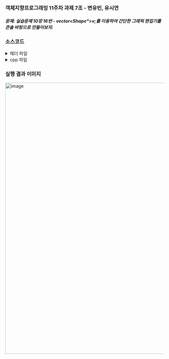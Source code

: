 ### 객체지향프로그래밍 11주차 과제 7조 - 변유빈, 유시연 

##### 문제: 실습문제 10장 16번 - vector<Shape*>v;를 이용하여 간단한 그래픽 편집기를 콘솔 바탕으로 만들어보자.
### 소스코드
<details>
<summary>헤더 파일</summary>

<div markdown="1">

```c++
//Circle.h
class Circle : public Shape {
protected:
    virtual void draw();
};
```

```c++
//Rect.h
class Rect : public Shape {
protected:
    virtual void draw();
};
```

```c++
//Line.h
class Line : public Shape {
protected:
    virtual void draw();
};
```

```c++
//Shape.h
#ifndef SHAPE_H
#define SHAPE_H
class Shape {
protected:
    virtual void draw() = 0;
public:
    void paint();
};
#endif
```

</div>
</details>


<details>
<summary>cpp 파일</summary>

<div markdown="1">

``` c++
//Circle.cpp
#include <iostream>
using namespace std;
#include "Shape.h"
#include "Circle.h"
void Circle::draw() {
    cout << "Circle" << endl;
}
```

``` c++
//Rect.cpp
#include <iostream>
using namespace std;
#include "Shape.h"
#include "Rect.h"
void Rect::draw() {
    cout << "Rectangle" << endl;
}
```

``` c++
//Line.cpp
#include <iostream>
using namespace std;
#include "Shape.h"
#include "Line.h"
void Line::draw() {
    cout << "Line" << endl;
}
```

``` c++
//Shape.cpp
#include <iostream>
#include "Shape.h"
using namespace std;
void Shape::paint() {
    draw();
}
```

``` c++
//main.cpp
#include <iostream>
#include <string>
#include <vector>
#include "Shape.h"
#include "Circle.h"
#include "Rect.h"
#include "Line.h"
using namespace std;

int main()
{
    vector<Shape*> v;
    vector<Shape*>::iterator it;
    int num;
    int sNum;
    cout << "그래픽 에디터입니다." << endl;
    while (true)
    {
        cout << "삽입:1, 삭제:2, 모두보기:3, 종료:4 >> ";
        cin >> num;
        if (num == 4)
            break;
        if (num == 1)
        {
            cout << "선:1, 원:2, 사각형:3 >> ";
            cin >> sNum;
            if (sNum == 1)
            {
                v.push_back(new Line);
            }
            if (sNum == 2)
            {
                v.push_back(new Circle);
            }
            if (sNum == 3)
            {
                v.push_back(new Rect);
            }
        }
        if (num == 2)
        {
            cout << "삭제하고자 하는 도형의 인덱스 >> ";
            cin >> sNum;
            it = v.begin();
            int i = 0;
            while (it != v.end())
            {
                if (i == sNum)
                {
                    it = v.erase(it);
                    break;
                }
                else
                {
                    it++;
                    i++;
                }
            }
        }
        if (num == 3)
        {
            int i;
            for (it = v.begin(), i = 0; it != v.end(); it++, i++)
            {
                Shape* temp = *it;
                cout << i << ": ";
                temp->paint();
            }
        }
    }
}
``` 

</div>
</details>




### 실행 결과 이미지 

<img width="863" alt="image" src="https://user-images.githubusercontent.com/138213248/284153357-fc37ac41-c595-46ae-9405-d536529b42c1.png">

